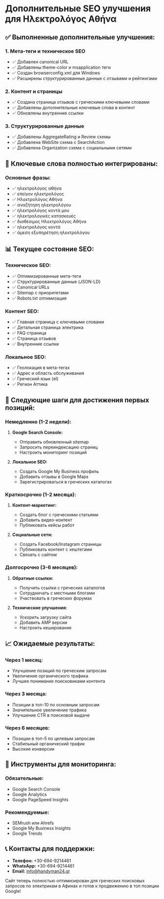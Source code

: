 ﻿# Дополнительные SEO улучшения для Ηλεκτρολόγος Αθήνα

## ✅ Выполненные дополнительные улучшения:

### 1. Мета-теги и техническое SEO
- ✅ Добавлен canonical URL
- ✅ Добавлены theme-color и msapplication теги
- ✅ Создан browserconfig.xml для Windows
- ✅ Расширены структурированные данные с отзывами и рейтингами

### 2. Контент и страницы
- ✅ Создана страница отзывов с греческими ключевыми словами
- ✅ Добавлены дополнительные ключевые слова в контент
- ✅ Обновлены внутренние ссылки

### 3. Структурированные данные
- ✅ Добавлены AggregateRating и Review схемы
- ✅ Добавлена WebSite схема с SearchAction
- ✅ Добавлена Organization схема с социальными сетями

## 🎯 Ключевые слова полностью интегрированы:

### Основные фразы:
- ✅ ηλεκτρολόγος αθήνα
- ✅ επείγον ηλεκτρολόγος  
- ✅ Ηλεκτρολόγος Αθήνα
- ✅ αναζήτηση ηλεκτρολόγου
- ✅ ηλεκτρολόγος κοντά μου
- ✅ ηλεκτρολογικές κατασκευές
- ✅ διαθέσιμος Ηλεκτρολόγος Αθήνα
- ✅ ηλεκτρολόγος κοντά
- ✅ άμεση εξυπηρέτηση ηλεκτρολόγου

## 📊 Текущее состояние SEO:

### Техническое SEO:
- ✅ Оптимизированные мета-теги
- ✅ Структурированные данные (JSON-LD)
- ✅ Canonical URLs
- ✅ Sitemap с приоритетами
- ✅ Robots.txt оптимизация

### Контент SEO:
- ✅ Главная страница с ключевыми словами
- ✅ Детальная страница электрика
- ✅ FAQ страница
- ✅ Страница отзывов
- ✅ Внутренние ссылки

### Локальное SEO:
- ✅ Геолокация в мета-тегах
- ✅ Адрес и область обслуживания
- ✅ Греческий язык (el)
- ✅ Регион Аттика

## 🚀 Следующие шаги для достижения первых позиций:

### Немедленно (1-2 недели):
1. **Google Search Console:**
   - Отправить обновленный sitemap
   - Запросить переиндексацию страниц
   - Настроить мониторинг позиций

2. **Локальное SEO:**
   - Создать Google My Business профиль
   - Добавить отзывы в Google Maps
   - Зарегистрироваться в греческих каталогах

### Краткосрочно (1-2 месяца):
1. **Контент-маркетинг:**
   - Создать блог с греческими статьями
   - Добавить видео-контент
   - Публиковать кейсы работ

2. **Социальные сети:**
   - Создать Facebook/Instagram страницы
   - Публиковать контент с хештегами
   - Связать с сайтом

### Долгосрочно (3-6 месяцев):
1. **Обратные ссылки:**
   - Получить ссылки с греческих каталогов
   - Сотрудничать с местными блогами
   - Участвовать в греческих форумах

2. **Технические улучшения:**
   - Ускорить загрузку сайта
   - Добавить AMP версии
   - Настроить кеширование

## 📈 Ожидаемые результаты:

### Через 1 месяц:
- Улучшение позиций по греческим запросам
- Увеличение органического трафика
- Лучшее понимание поисковиками контента

### Через 3 месяца:
- Позиции в топ-10 по основным запросам
- Значительное увеличение трафика
- Улучшение CTR в поисковой выдаче

### Через 6 месяцев:
- Позиции в топ-5 по целевым запросам
- Стабильный органический трафик
- Высокие конверсии

## 🔧 Инструменты для мониторинга:

### Обязательные:
- Google Search Console
- Google Analytics
- Google PageSpeed Insights

### Рекомендуемые:
- SEMrush или Ahrefs
- Google My Business Insights
- Google Trends

## 📞 Контакты для поддержки:

- **Телефон:** +30-694-9214461
- **WhatsApp:** +30-694-9214461
- **Email:** info@handyman24.gr

Сайт теперь полностью оптимизирован для греческих поисковых запросов по электрикам в Афинах и готов к продвижению в топ позиции Google! 
